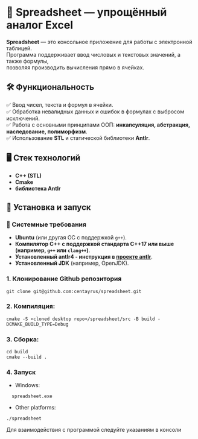 # 📝 Spreadsheet — упрощённый аналог Excel  

**Spreadsheet** — это консольное приложение для работы с электронной таблицей.  
Программа поддерживает ввод числовых и текстовых значений, а также формулы,  
позволяя производить вычисления прямо в ячейках.  

## 🛠 Функциональность 

✅ Ввод чисел, текста и формул в ячейки.  
✅ Обработка невалидных данных и ошибок в формулах с выбросом исключений.  
✅ Работа с основными принципами ООП: **инкапсуляция, абстракция, наследование, полиморфизм**.  
✅ Использование **STL** и статической библиотеки **Antlr**.  

## 🖥 Стек технологий

- **C++ (STL)**
- **Cmake**
- **библиотека Antlr**

## 🚀 Установка и запуск

### 🔧 Системные требования

- **Ubuntu** (или другая ОС с поддержкой `g++`).
- **Компилятор C++ с поддержкой стандарта C++17 или выше (например, `g++` или `clang++`)**.
- **Установленный antlr4 - инструкция в [проекте antlr](https://github.com/antlr/antlr4/blob/master/doc/getting-started.md)**.
- **Установленный JDK** (например, OpenJDK).

### 1. Клонирование Github репозитория
```
git clone git@github.com:centayrus/spreadsheet.git
```
### 2. Компиляция:
```
cmake -S <cloned desktop repo>/spreadsheet/src -B build -DCMAKE_BUILD_TYPE=Debug
```
### 3. Сборка:
```
cd build
cmake --build .
```
### 4. Запуск
- Windows:
```
  spreadsheet.exe
```  
- Other platforms:
```
./spreadsheet
```
Для взаимодействия с программой следуйте указаниям в консоли